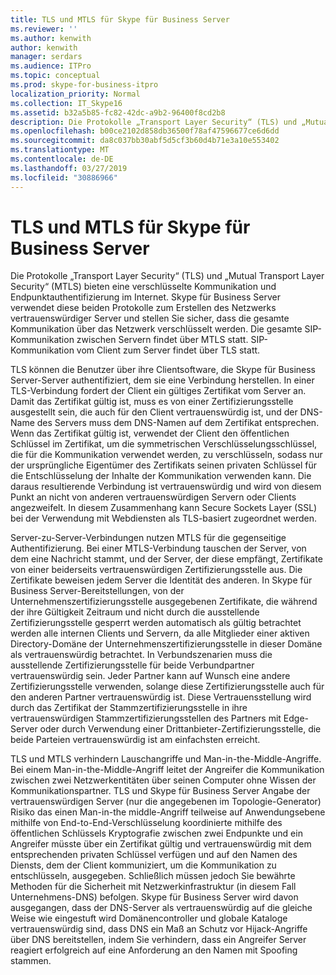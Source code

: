 ```yaml
---
title: TLS und MTLS für Skype für Business Server
ms.reviewer: ''
ms.author: kenwith
author: kenwith
manager: serdars
ms.audience: ITPro
ms.topic: conceptual
ms.prod: skype-for-business-itpro
localization_priority: Normal
ms.collection: IT_Skype16
ms.assetid: b32a5b85-fc82-42dc-a9b2-96400f8cd2b8
description: Die Protokolle „Transport Layer Security“ (TLS) und „Mutual Transport Layer Security“ (MTLS) bieten eine verschlüsselte Kommunikation und Endpunktauthentifizierung im Internet. Skype für Business Server verwendet diese beiden Protokolle zum Erstellen des Netzwerks vertrauenswürdiger Server und stellen Sie sicher, dass die gesamte Kommunikation über das Netzwerk verschlüsselt werden. Die gesamte SIP-Kommunikation zwischen Servern findet über MTLS statt. SIP-Kommunikation vom Client zum Server findet über TLS statt.
ms.openlocfilehash: b00ce2102d858db36500f78af47596677ce6d6dd
ms.sourcegitcommit: da8c037bb30abf5d5cf3b60d4b71e3a10e553402
ms.translationtype: MT
ms.contentlocale: de-DE
ms.lasthandoff: 03/27/2019
ms.locfileid: "30886966"
---
```

# <a name="tls-and-mtls-for-skype-for-business-server"></a>TLS und MTLS für Skype für Business Server
 
Die Protokolle „Transport Layer Security“ (TLS) und „Mutual Transport Layer Security“ (MTLS) bieten eine verschlüsselte Kommunikation und Endpunktauthentifizierung im Internet. Skype für Business Server verwendet diese beiden Protokolle zum Erstellen des Netzwerks vertrauenswürdiger Server und stellen Sie sicher, dass die gesamte Kommunikation über das Netzwerk verschlüsselt werden. Die gesamte SIP-Kommunikation zwischen Servern findet über MTLS statt. SIP-Kommunikation vom Client zum Server findet über TLS statt.
  
TLS können die Benutzer über ihre Clientsoftware, die Skype für Business Server-Server authentifiziert, dem sie eine Verbindung herstellen. In einer TLS-Verbindung fordert der Client ein gültiges Zertifikat vom Server an. Damit das Zertifikat gültig ist, muss es von einer Zertifizierungsstelle ausgestellt sein, die auch für den Client vertrauenswürdig ist, und der DNS-Name des Servers muss dem DNS-Namen auf dem Zertifikat entsprechen. Wenn das Zertifikat gültig ist, verwendet der Client den öffentlichen Schlüssel im Zertifikat, um die symmetrischen Verschlüsselungsschlüssel, die für die Kommunikation verwendet werden, zu verschlüsseln, sodass nur der ursprüngliche Eigentümer des Zertifikats seinen privaten Schlüssel für die Entschlüsselung der Inhalte der Kommunikation verwenden kann. Die daraus resultierende Verbindung ist vertrauenswürdig und wird von diesem Punkt an nicht von anderen vertrauenswürdigen Servern oder Clients angezweifelt. In diesem Zusammenhang kann Secure Sockets Layer (SSL) bei der Verwendung mit Webdiensten als TLS-basiert zugeordnet werden.
  
Server-zu-Server-Verbindungen nutzen MTLS für die gegenseitige Authentifizierung. Bei einer MTLS-Verbindung tauschen der Server, von dem eine Nachricht stammt, und der Server, der diese empfängt, Zertifikate von einer beiderseits vertrauenswürdigen Zertifizierungsstelle aus. Die Zertifikate beweisen jedem Server die Identität des anderen. In Skype für Business Server-Bereitstellungen, von der Unternehmenszertifizierungsstelle ausgegebenen Zertifikate, die während der ihre Gültigkeit Zeitraum und nicht durch die ausstellende Zertifizierungsstelle gesperrt werden automatisch als gültig betrachtet werden alle internen Clients und Servern, da alle Mitglieder einer aktiven Directory-Domäne der Unternehmenszertifizierungsstelle in dieser Domäne als vertrauenswürdig betrachtet. In Verbundszenarien muss die ausstellende Zertifizierungsstelle für beide Verbundpartner vertrauenswürdig sein. Jeder Partner kann auf Wunsch eine andere Zertifizierungsstelle verwenden, solange diese Zertifizierungsstelle auch für den anderen Partner vertrauenswürdig ist. Diese Vertrauensstellung wird durch das Zertifikat der Stammzertifizierungsstelle in ihre vertrauenswürdigen Stammzertifizierungsstellen des Partners mit Edge-Server oder durch Verwendung einer Drittanbieter-Zertifizierungsstelle, die beide Parteien vertrauenswürdig ist am einfachsten erreicht.
  
TLS und MTLS verhindern Lauschangriffe und Man-in-the-Middle-Angriffe. Bei einem Man-in-the-Middle-Angriff leitet der Angreifer die Kommunikation zwischen zwei Netzwerkentitäten über seinen Computer ohne Wissen der Kommunikationspartner. TLS und Skype für Business Server Angabe der vertrauenswürdigen Server (nur die angegebenen im Topologie-Generator) Risiko das einen Man-in-the middle-Angriff teilweise auf Anwendungsebene mithilfe von End-to-End-Verschlüsselung koordinierte mithilfe des öffentlichen Schlüssels Kryptografie zwischen zwei Endpunkte und ein Angreifer müsste über ein Zertifikat gültig und vertrauenswürdig mit dem entsprechenden privaten Schlüssel verfügen und auf den Namen des Diensts, dem der Client kommuniziert, um die Kommunikation zu entschlüsseln, ausgegeben. Schließlich müssen jedoch Sie bewährte Methoden für die Sicherheit mit Netzwerkinfrastruktur (in diesem Fall Unternehmens-DNS) befolgen. Skype für Business Server wird davon ausgegangen, dass der DNS-Server als vertrauenswürdig auf die gleiche Weise wie eingestuft wird Domänencontroller und globale Kataloge vertrauenswürdig sind, dass DNS ein Maß an Schutz vor Hijack-Angriffe über DNS bereitstellen, indem Sie verhindern, dass ein Angreifer Server reagiert erfolgreich auf eine Anforderung an den Namen mit Spoofing stammen.
  

